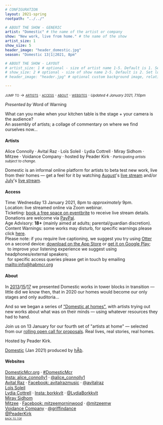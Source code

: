 ```yaml
---
# CONFIGURATION
layout: 2021-spring
rootpath: "../../"

# ABOUT THE SHOW - GENERIC
artist: "Domestic" # the name of the artist or company
show: "New work, live from home." # the name of the show
artist_size: 1
show_size: 5
header_image: "header_domestic.jpg"  
season: "Domestic 13|1|2021, 8pm"

# ABOUT THE SHOW - LAYOUT
# artist_size: 1 # optional - size of artist name 1-5. Default is 1. Set longer names to lower values
# show_size: 2 # optional - size of show name 2-5. Default is 2. Set longer names to lower values
# header_image: "header.jpg" # optional custom background image, relative to current page

---
```

<span style='font-variant: small-caps'>jump to → [artists](/current/2021-domestic/#artists) · [access](/current/2021-domestic/#access) · [about](/current/2021-domestic/#about) · [websites](/current/2021-domestic/#websites)</span> · <small>*Updated 4 January 2021, 7.10pm*</small>     
        
*Presented by* Word of Warning        
         
What can you make when your kitchen table is the stage + your camera is the audience?<br>An assembly of artists; a collage of commentary on where we find ourselves now…         
         
#### Artists       
Alice Connolly · Avital Raz · Loïs Soleil · Lydia Cottrell · Miray Sidhom · Mitzee · Voidance Company · hosted by Peader Kirk · <small>*Participating artists subject to change.*</small>       
        
Domestic is an informal online platform for artists to beta test new work, live from their homes — get a feel for it by watching [August](/archive/2020-domestic/august)'s <a href="http://youtu.be/AOT29ZTtZAA" target="_blank">live stream</a> and/or [July](/archive/2020-domestic/july)'s <a href="http://youtu.be/IUNv7CARKLU" target="_blank">live stream</a>.        
         
#### Access            
Time: Wednesday 13 January 2021, 8pm to *approximately* 9pm.<br>Location: live streamed online via Zoom webinar.<br>Ticketing: <a href="http://eventbrite.co.uk/e/domestic-registration-135405440317" target="_blank">book a free space on eventbrite</a> to receive live stream details.<br>Donations are welcome via <a href="http://paypal.me/warnmcr" target="_blank">PayPal</a>.<br>Age Advisory: **18+** (mainly aimed at adults; parental/guardian discretion).<br>Content Warnings: some works may disturb, for specific warnings please click [here](/warnings).<br>Please note: if you require live captioning, we suggest you try using <a href="http://otter.ai/starter-guide?article=generateNotes" target="_blank">Otter</a> on a second device: <a href="http://itunes.apple.com/us/app/otter-voice-notes/id1276437113" target="_blank">download on the App Store</a> or <a href="http://play.google.com/store/apps/details?id=com.aisense.otter" target="_blank">get it on Google Play</a>;<br>&nbsp;&nbsp;to improve your listening experience we suggest using headphones/external speakers;<br>&nbsp;&nbsp;for specific access queries please get in touch by emailing <mailto:info@habmcr.org>         
          
#### About         
In [2013](/archive/2013-domestic)/[15](/archive/2015-domestic)/[17](/archive/2017-autumnwinter/pritchard) we presented Domestic works in tower blocks in transition — little did we know then, that in 2020 our homes would become our only stages and only auditoria…        
        
And so we began a series of ["Domestic at homes"](/archive/2020-domestic), with artists trying out new works about what was on their minds — using whatever resources they had to hand.       
        
Join us on 13 January for our fourth set of "artists at home" — selected from our <a href="http://domesticmcr.posthaven.com" target="_blank">rolling open call for proposals</a>. Real lives, real stories, real homes.         
         
Hosted by Peader Kirk.       
         
[Domestic](/hab/domestic) (Jan 2021) produced by [hÅb](/hab).         
         
#### Websites         
<a href="http://domesticmcr.org" target="_blank">DomesticMcr.org</a> · <a href="http://twitter.com/hashtag/DomesticMcr" target="_blank">#DomesticMcr</a><br><a href="http://instagram.com/alice_connolly1" target="_blank">Insta: alice_connolly1</a> · <a href="http://twitter.com/alice_connolly1" target="_blank">@alice_connolly1</a><br><a href="http://avitalraz.com" target="_blank">Avital Raz</a> · <a href="http://facebook.com/avitalrazmusic" target="_blank">Facebook: avitalrazmusic</a> · <a href="http://twitter.com/avitalraz" target="_blank">@avitalraz</a><br><a href="http://lolososo.hotglue.me" target="_blank">Loïs Soleil</a><br><a href="http://lydia-cottrell.com" target="_blank">Lydia Cottrell</a> · <a href="http://instagram.com/borkkvlt" target="_blank">Insta: borkkvlt</a> · <a href="http://twitter.com/LydiaBorkkvlt" target="_blank">@LydiaBorkkvlt</a><br><a href="http://contactmcr.com/news/adam-ali-and-miray-sidhom-new-seed-commissions" target="_blank">Miray Sidhom</a><br><a href="http://deadpig.org.uk/mitzee" target="_blank">Mitzee</a> · <a href="http://facebook.com/mitzeemorninwood" target="_blank">Facebook: mitzeemorninwood</a> · <a href="http://twitter.com/mitzeemw" target="_blank">@mitzeemw</a><br><a href="http://griffindance.wixsite.com/grebo" target="_blank">Voidance Company</a> · <a href="http://twitter.com/griffindance" target="_blank">@griffindance</a><br><a href="http://twitter.com/PeaderKirk" target="_blank">@PeaderKirk</a>             
<small><span style='font-variant: small-caps'>[back to top](/current/2021-domestic)</span></small>
